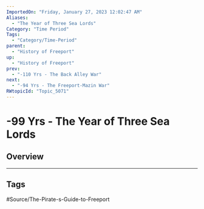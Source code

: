 ```yaml
---
ImportedOn: "Friday, January 27, 2023 12:02:47 AM"
Aliases:
  - "The Year of Three Sea Lords"
Category: "Time Period"
Tags:
  - "Category/Time-Period"
parent:
  - "History of Freeport"
up:
  - "History of Freeport"
prev:
  - "-110 Yrs - The Back Alley War"
next:
  - "-94 Yrs - The Freeport-Mazin War"
RWtopicId: "Topic_5071"
---
```

# -99 Yrs - The Year of Three Sea Lords
## Overview

---
## Tags
#Source/The-Pirate-s-Guide-to-Freeport

